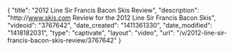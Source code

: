 {
    "title": "2012 Line Sir Francis Bacon Skis Review",
    "description": "http:\/\/www.skis.com Review for the 2012 Line Sir Francis Bacon Skis",
    "videoid": "3767642",
    "date_created": "1411361330",
    "date_modified": "1418182031",
    "type": "captivate",
    "layout": "video",
    "url": "\/v\/2012-line-sir-francis-bacon-skis-review\/3767642"
}